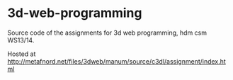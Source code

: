 3d-web-programming
==================

Source code of the assignments for 3d web programming, hdm csm WS13/14.

Hosted at http://metafnord.net/files/3dweb/manum/source/c3dl/assignment/index.html

